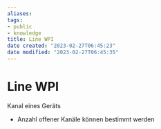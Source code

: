 ```yaml
---
aliases: 
tags: 
- public
- knowledge
title: Line WPI
date created: "2023-02-27T06:45:23"
date modified: "2023-02-27T06:45:35"
---
```


# Line WPI

Kanal eines Geräts

- Anzahl offener Kanäle können bestimmt werden